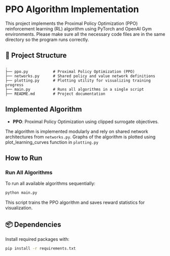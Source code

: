 # PPO Algorithm Implementation

This project implements the Proximal Policy Optimization (PPO) reinforcement learning (RL) algorithm using PyTorch and OpenAI Gym environments.
Please make sure all the necessary code files are in the same directory so the program runs correctly.
## 📁 Project Structure

```
.
├── ppo.py           # Proximal Policy Optimization (PPO)
├── networks.py      # Shared policy and value network definitions
├── plotting.py      # Plotting utility for visualizing training progress
├── main.py          # Runs all algorithms in a single script
├── README.md        # Project documentation
```

## Implemented Algorithm

- **PPO**: Proximal Policy Optimization using clipped surrogate objectives.

The algorithm is implemented modularly and rely on shared network architectures from `networks.py`.
Graphs of the algorithm is plotted using plot_learning_curves function in `plotting.py`

##  How to Run

###  Run All Algorithms

To run all available algorithms sequentially:

```bash
python main.py
```

This script trains the PPO algorithm and saves reward statistics for visualization.

## 📦 Dependencies

Install required packages with:

```bash
pip install -r requirements.txt
```
